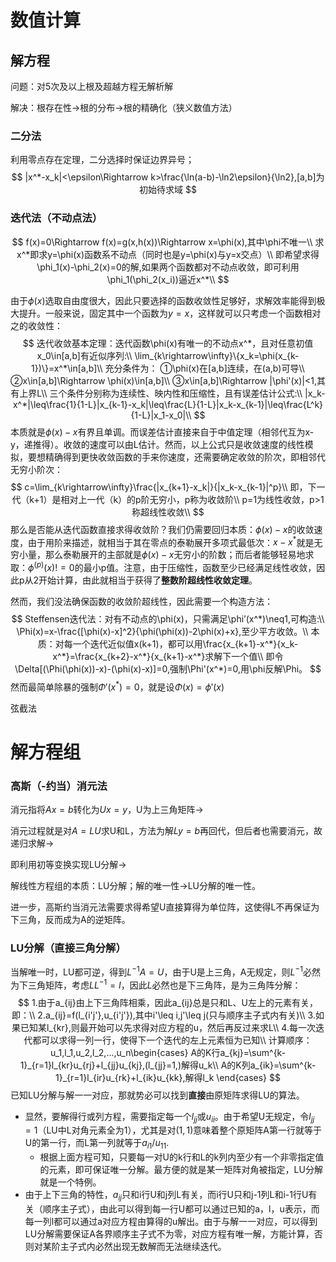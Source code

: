 # 数值计算

## 解方程

问题：对5次及以上根及超越方程无解析解

解决：根存在性->根的分布->根的精确化（狭义数值方法）

### 二分法

利用零点存在定理，二分选择时保证边界异号；
$$
|x^*-x_k|<\epsilon\Rightarrow k>\frac{\ln(a-b)-\ln2\epsilon}{\ln2},[a,b]为初始待求域
$$

### 迭代法（不动点法）

$$
f(x)=0\Rightarrow f(x)=g(x,h(x))\Rightarrow x=\phi(x),其中\phi不唯一\\
求x^*即求y=\phi(x)函数系不动点（同时也是y=\phi(x)与y=x交点）\\
即希望求得\phi_1(x)-\phi_2(x)=0的解,如果两个函数都对不动点收敛，即可利用\phi_1(\phi_2(x_i))逼近x^*\\
$$

由于$\phi(x)$选取自由度很大，因此只要选择的函数收敛性足够好，求解效率能得到极大提升。一般来说，固定其中一个函数为$y=x$，这样就可以只考虑一个函数相对之的收敛性：
$$
迭代收敛基本定理：迭代函数\phi(x)有唯一的不动点x^*，且对任意初值x_0\in[a,b]有近似序列:\\
\lim_{k\rightarrow\infty}\{x_k=\phi(x_{k-1})\}=x^*\in[a,b]\\
充分条件为：
①\phi(x)在[a,b]连续，在(a,b)可导\\
②x\in[a,b]\Rightarrow \phi(x)\in[a,b]\\
③x\in[a,b]\Rightarrow |\phi'(x)|<1,其有上界L\\
三个条件分别称为连续性、映内性和压缩性，且有误差估计公式:\\
|x_k-x^*|\leq\frac{1}{1-L}|x_{k-1}-x_k|\leq\frac{L}{1-L}|x_k-x_{k-1}|\leq\frac{L^k}{1-L}|x_1-x_0|\\
$$
本质就是$\phi(x)-x$有界且单调。而误差估计直接来自于中值定理（相邻代互为x-y，递推得）。收敛的速度可以由L估计。然而，以上公式只是收敛速度的线性模拟，要想精确得到更快收敛函数的手来你速度，还需要确定收敛的阶次，即相邻代无穷小阶次：
$$
c=\lim_{k\rightarrow\infty}\frac{|x_{k+1}-x_k|}{|x_k-x_{k-1}|^p}\\
即，下一代（k+1）是相对上一代（k）的p阶无穷小，p称为收敛阶\\
p=1为线性收敛，p>1称超线性收敛\\
$$
那么是否能从迭代函数直接求得收敛阶？我们仍需要回归本质：$\phi(x)-x$的收敛速度，由于用阶来描述，就相当于其在零点的泰勒展开多项式最低次：$x-x^*$就是无穷小量，那么泰勒展开的主部就是$\phi(x)-x$无穷小的阶数；而后者能够轻易地求取：$\phi^{(p)}(x)!=0$的最小p值。注意，由于压缩性，函数至少已经满足线性收敛，因此p从2开始计算，由此就相当于获得了**整数阶超线性收敛定理**。

然而，我们没法确保函数的收敛阶超线性，因此需要一个构造方法：
$$
Steffensen迭代法：对有不动点的\phi(x)，只需满足\phi’(x^*)\neq1,可构造:\\
\Phi(x)=x-\frac{[\phi(x)-x]^2}{\phi(\phi(x))-2\phi(x)+x},至少平方收敛。\\
本质：对每一个迭代近似值x(k+1)，都可以用\frac{x_{k+1}-x^*}{x_k-x^*}=\frac{x_{k+2}-x^*}{x_{k+1}-x^*}求解下一个值\\
即令\Delta[(\Phi(\phi(x))-x)-(\phi(x)-x)]=0,强制\Phi'(x^*)=0,用\phi反解\Phi。
$$
然而最简单除暴的强制$\Phi'(x^*)=0$，就是设$\Phi(x)=\phi'(x)$



弦截法







# 解方程组

### 高斯（-约当）消元法

消元指将$Ax=b$转化为$Ux=y$，U为上三角矩阵->

消元过程就是对$A=LU$求U和L，方法为解$Ly=b$再回代，但后者也需要消元，故递归求解->

即利用初等变换实现LU分解->

解线性方程组的本质：LU分解；解的唯一性->LU分解的唯一性。

进一步，高斯约当消元法需要求得希望U直接算得为单位阵，这使得L不再保证为下三角，反而成为A的逆矩阵。

### LU分解（直接三角分解）

当解唯一时，LU都可逆，得到$L^{-1}A=U$，由于U是上三角，A无规定，则$L^{-1}$必然为下三角矩阵，考虑$LL^{-1}=I$，因此$L$必然也是下三角阵，是为三角阵分解：
$$
1.由于a_{ij}由上下三角阵相乘，因此a_{ij}总是只和L、U左上的元素有关，即：\\
2.a_{ij}=f(l_{i'j'},u_{i'j'}),其中i'\leq i,j'\leq j(只与顺序主子式内有关)\\
3.如果已知某l_{kr},则最开始可以先求得对应方程的u，然后再反过来求L\\
4.每一次迭代都可以求得一列一行，使得下一个迭代的左上元素恒为已知\\
计算顺序：u_1,l_1,u_2,l_2,...,u_n\begin{cases}
A的K行a_{kj}=\sum^{k-1}_{r=1}l_{kr}u_{rj}+l_{jj}u_{kj},(l_{jj}=1,)解得u_k\\
A的K列a_{ik}=\sum^{k-1}_{r=1}l_{ir}u_{rk}+l_{ik}u_{kk},解得l_k
\end{cases}
$$
已知LU分解与解一一对应，那就势必可以找到**直接**由原矩阵求得LU的算法。

- 显然，要解得行或列方程，需要指定每一个$l_{jj}$或$u_{ii}$。由于希望U无规定，令$l_{jj}=1$（LU中L对角元素全为1），尤其是对$(1,1)$意味着整个原矩阵A第一行就等于U的第一行，而L第一列就等于$a_{i1}/u_{11}$.
  - 根据上面方程可知，只要每一对U的k行和L的k列内至少有一个非零指定值的元素，即可保证唯一分解。最方便的就是某一矩阵对角被指定，LU分解就是一个特例。
- 由于上下三角的特性，$a_{ij}$只和i行U和j列L有关，而i行U只和j-1列L和i-1行U有关（顺序主子式），由此可以得到每一行U都可以通过已知的a，l，u表示，而每一列l都可以通过a对应方程由算得的u解出。由于与解一一对应，可以得到LU分解需要保证A各界顺序主子式不为零，对应方程有唯一解，方能计算，否则对某阶主子式内必然出现无数解而无法继续迭代。
